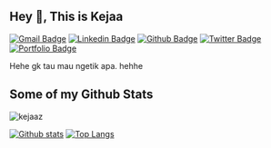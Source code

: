 ## Hey 👋, This is Kejaa
[![Gmail Badge](https://img.shields.io/badge/-caly.za17@gmail.com-c14438?style=flat&logo=Gmail&logoColor=white&link=mailto:caly.za17@gmail.com)](mailto:caly.za17@gmail.com) 
[![Linkedin Badge](https://img.shields.io/badge/-axsx-0072b1?style=flat&logo=Linkedin&logoColor=white&link=https://www.linkedin.com/in/axsx/)](https://www.linkedin.com/in/axsx/) [![Github Badge](https://img.shields.io/badge/-kejaaz-grey?style=flat&logo=github&logoColor=white&link=https://github.com/kejaaz/)](https://www.github.com/kejaaz/) [![Twitter Badge](https://img.shields.io/badge/-xsxsx-00acee?style=flat&logo=twitter&logoColor=white&link=https://twitter.com/xsxsx/)](https://www.twitter.com/xsxsx/) [![Portfolio Badge](https://img.shields.io/badge/portfolio-web-blue?style=flat&link=hahai.com/)](hahai.com/) <p align='left'>Hehe gk tau mau ngetik apa. hehhe</p>
## Some of my Github Stats
<p align=left> <img src=https://komarev.com/ghpvc/?username=kejaaz alt=kejaaz /> </p>

[![Github stats](https://github-readme-stats.vercel.app/api?username=kejaaz&show_icons=true&include_all_commits=true)](https://github.com/kejaaz/github-readme-stats)
[![Top Langs](https://github-readme-stats.vercel.app/api/top-langs/?username=kejaaz&layout=compact)](https://github.com/kejaaz/github-readme-stats)
